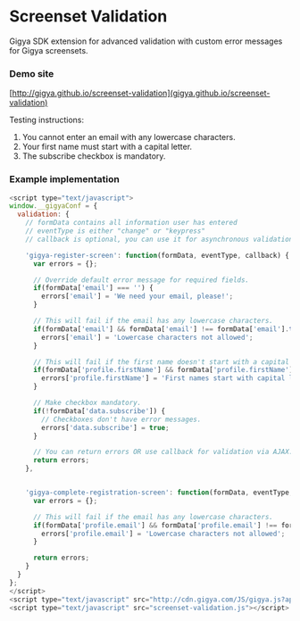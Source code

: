 # Screenset Validation
Gigya SDK extension for advanced validation with custom error messages for Gigya screensets.

### Demo site
[http://gigya.github.io/screenset-validation](gigya.github.io/screenset-validation)

Testing instructions:

1. You cannot enter an email with any lowercase characters.
2. Your first name must start with a capital letter.
3. The subscribe checkbox is mandatory.

### Example implementation
````js
<script type="text/javascript">
window.__gigyaConf = {
  validation: {
    // formData contains all information user has entered
    // eventType is either "change" or "keypress"
    // callback is optional, you can use it for asynchronous validation or just use return

    'gigya-register-screen': function(formData, eventType, callback) {
      var errors = {};

      // Override default error message for required fields.
      if(formData['email'] === '') {
        errors['email'] = 'We need your email, please!';
      }

      // This will fail if the email has any lowercase characters.
      if(formData['email'] && formData['email'] !== formData['email'].toUpperCase()) {
        errors['email'] = 'Lowercase characters not allowed';
      }

      // This will fail if the first name doesn't start with a capital letter.
      if(formData['profile.firstName'] && formData['profile.firstName'].substr(0, 1) !== formData['profile.firstName'].toUpperCase().substr(0, 1)) {
        errors['profile.firstName'] = 'First names start with capital letters';
      }

      // Make checkbox mandatory.
      if(!formData['data.subscribe']) {
        // Checkboxes don't have error messages.
        errors['data.subscribe'] = true;
      }

      // You can return errors OR use callback for validation via AJAX.
      return errors;
    },


    'gigya-complete-registration-screen': function(formData, eventType, callback) {
      var errors = {};

      // This will fail if the email has any lowercase characters.
      if(formData['profile.email'] && formData['profile.email'] !== formData['profile.email'].toUpperCase()) {
        errors['profile.email'] = 'Lowercase characters not allowed';
      }

      return errors;
    }
  }
};
</script>
<script type="text/javascript" src="http://cdn.gigya.com/JS/gigya.js?apiKey=3_56CgIuwIjbF03nCwBUkuXzAOlYBkzfiH6PDqavQEESvOk-zxB2tr2xAP2YgDg6Ih"></script>
<script type="text/javascript" src="screenset-validation.js"></script>
````
